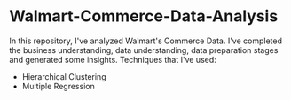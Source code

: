 # Walmart-Commerce-Data-Analysis
In this repository, I've analyzed Walmart's Commerce Data. I've completed the business understanding, data understanding,  data preparation stages and generated some insights.
Techniques that I've used:
  * Hierarchical Clustering
  * Multiple Regression

